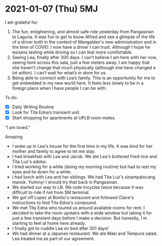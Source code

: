 # 2021-01-07 (Thu) 5MJ

I am grateful for:

1. The fun, enlightening, and almost safe ride yesterday from Pangasinan to Laguna. It was fun to get to know Alfred and see a glimpse of the life of a driver both in the context of Mangaldan's new administration and in the time of COVID. I now have a driver I can trust. Although I hope he lessens texting while driving so I can feel more comfortable.
2. Seeing Lea, finally after 300 days. I can’t believe I am here with her now, seeing here across this sala, just a few meters away. I am happy that she haven’t change that much physically (although she have changed a lot within). I can’t wait for what’s in store for us.
3. Being able to connect with Lea’s family. This is an opportunity for me to get embedded in my new world here. It feels less lonely to be in a foreign place when I have people I can be with.

To do:

- [x] Daily Writing Routine
- [x] Look for Tita Edna’s transient unit.
- [x] Start shopping for apartments at UPLB room mates.

“I am loved.”

Amazing

- I woke up in Lea's house for the first time in my life. It was kind for her mother and family to agree to let me stay.
- I had breakfast with Lea and Jacob. We ate Lea's buttered fried rice and Tita Luz's adobo.
- I tried working for a while (doing my morning routine) but had to rest my eyes and lie down for a while.
- I had lunch with Lea and her siblings. We had Tita Luz's sinampalocang manok. Yummy! I should try that back in Pangasinan.
- We started our way to LB. We rode tricycles twice because it was difficult to ride if not from SM terminal.
- We got off Lopez at Bonito's restaurant and followed Claire's instructions to find Tita Edna's compound.
- We met Tita Edna who toured us around available rooms for rent. I decided to take the room upstairs with a wide window but taking it for just a few transient days before I make a decision. But honestly, I m starting to feel at home here already.
- I finally got to cuddle Lea on bed after 301 days!
- We had dinner at a Japanes restaurant. We ate Maki and Tempura salad. Lea treated me as part of our agreement.

